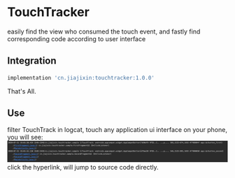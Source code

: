# TouchTracker
easily find the view who consumed the touch event, and fastly find corresponding code according to user interface

## Integration
```groovy
implementation 'cn.jiajixin:touchtracker:1.0.0'
```
That's All.

## Use
filter TouchTrack in logcat, touch any application ui interface on your phone, you will see:
![](https://github.com/jasonross/TouchTracker/blob/master/website/logcat.png)
click the hyperlink, will jump to source code directly.

